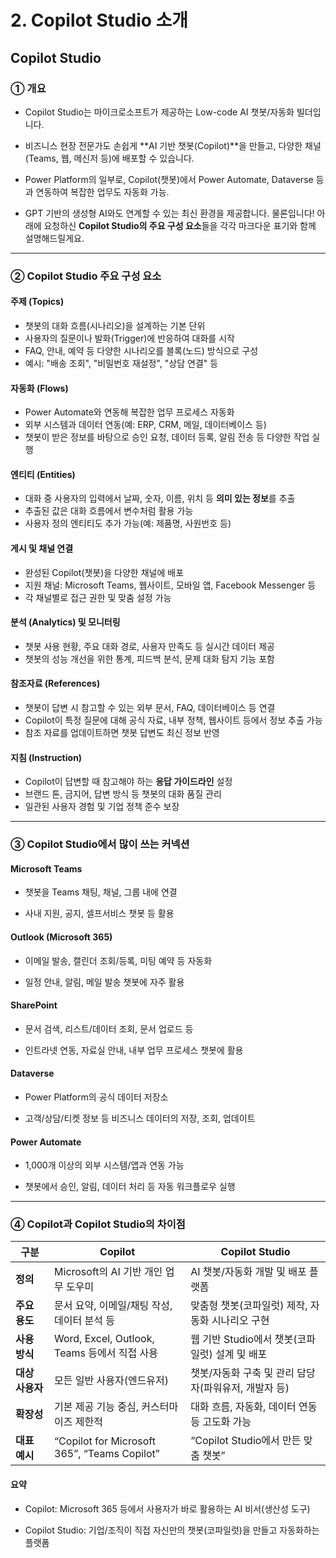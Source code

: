 # 2. Copilot Studio 소개
## Copilot Studio
### ① 개요
- Copilot Studio는 마이크로소프트가 제공하는 Low-code AI 챗봇/자동화 빌더입니다.

- 비즈니스 현장 전문가도 손쉽게 **AI 기반 챗봇(Copilot)**을 만들고, 다양한 채널(Teams, 웹, 메신저 등)에 배포할 수 있습니다.

- Power Platform의 일부로, Copilot(챗봇)에서 Power Automate, Dataverse 등과 연동하여 복잡한 업무도 자동화 가능.

- GPT 기반의 생성형 AI와도 연계할 수 있는 최신 환경을 제공합니다.
물론입니다!
아래에 요청하신 **Copilot Studio의 주요 구성 요소**들을 각각 마크다운 표기와 함께 설명해드릴게요.

---

### ② Copilot Studio 주요 구성 요소

#### 주제 (Topics)

* 챗봇의 대화 흐름(시나리오)을 설계하는 기본 단위
* 사용자의 질문이나 발화(Trigger)에 반응하여 대화를 시작
* FAQ, 안내, 예약 등 다양한 시나리오를 블록(노드) 방식으로 구성
* 예시: "배송 조회", "비밀번호 재설정", "상담 연결" 등


#### 자동화 (Flows)

* Power Automate와 연동해 복잡한 업무 프로세스 자동화
* 외부 시스템과 데이터 연동(예: ERP, CRM, 메일, 데이터베이스 등)
* 챗봇이 받은 정보를 바탕으로 승인 요청, 데이터 등록, 알림 전송 등 다양한 작업 실행


#### 엔티티 (Entities)

* 대화 중 사용자의 입력에서 날짜, 숫자, 이름, 위치 등 **의미 있는 정보**를 추출
* 추출된 값은 대화 흐름에서 변수처럼 활용 가능
* 사용자 정의 엔티티도 추가 가능(예: 제품명, 사원번호 등)


#### 게시 및 채널 연결

* 완성된 Copilot(챗봇)을 다양한 채널에 배포
* 지원 채널: Microsoft Teams, 웹사이트, 모바일 앱, Facebook Messenger 등
* 각 채널별로 접근 권한 및 맞춤 설정 가능


#### 분석 (Analytics) 및 모니터링

* 챗봇 사용 현황, 주요 대화 경로, 사용자 만족도 등 실시간 데이터 제공
* 챗봇의 성능 개선을 위한 통계, 피드백 분석, 문제 대화 탐지 기능 포함


#### 참조자료 (References)

* 챗봇이 답변 시 참고할 수 있는 외부 문서, FAQ, 데이터베이스 등 연결
* Copilot이 특정 질문에 대해 공식 자료, 내부 정책, 웹사이트 등에서 정보 추출 가능
* 참조 자료를 업데이트하면 챗봇 답변도 최신 정보 반영


#### 지침 (Instruction)

* Copilot이 답변할 때 참고해야 하는 **응답 가이드라인** 설정
* 브랜드 톤, 금지어, 답변 방식 등 챗봇의 대화 품질 관리
* 일관된 사용자 경험 및 기업 정책 준수 보장
---
### ③ Copilot Studio에서 많이 쓰는 커넥션
#### Microsoft Teams

- 챗봇을 Teams 채팅, 채널, 그룹 내에 연결

- 사내 지원, 공지, 셀프서비스 챗봇 등 활용

#### Outlook (Microsoft 365)

- 이메일 발송, 캘린더 조회/등록, 미팅 예약 등 자동화

- 일정 안내, 알림, 메일 발송 챗봇에 자주 활용

#### SharePoint

- 문서 검색, 리스트/데이터 조회, 문서 업로드 등

- 인트라넷 연동, 자료실 안내, 내부 업무 프로세스 챗봇에 활용

#### Dataverse

- Power Platform의 공식 데이터 저장소

- 고객/상담/티켓 정보 등 비즈니스 데이터의 저장, 조회, 업데이트

#### Power Automate

- 1,000개 이상의 외부 시스템/앱과 연동 가능

- 챗봇에서 승인, 알림, 데이터 처리 등 자동 워크플로우 실행
---
### ④ Copilot과 Copilot Studio의 차이점
| 구분         | **Copilot**                                  | **Copilot Studio**              |
| ---------- | -------------------------------------------- | ------------------------------- |
| **정의**     | Microsoft의 AI 기반 개인 업무 도우미                   | AI 챗봇/자동화 개발 및 배포 플랫폼           |
| **주요 용도**  | 문서 요약, 이메일/채팅 작성, 데이터 분석 등                   | 맞춤형 챗봇(코파일럿) 제작, 자동화 시나리오 구현    |
| **사용 방식**  | Word, Excel, Outlook, Teams 등에서 직접 사용        | 웹 기반 Studio에서 챗봇(코파일럿) 설계 및 배포  |
| **대상 사용자** | 모든 일반 사용자(엔드유저)                              | 챗봇/자동화 구축 및 관리 담당자(파워유저, 개발자 등) |
| **확장성**    | 기본 제공 기능 중심, 커스터마이즈 제한적                      | 대화 흐름, 자동화, 데이터 연동 등 고도화 가능     |
| **대표 예시**  | “Copilot for Microsoft 365”, “Teams Copilot” | “Copilot Studio에서 만든 맞춤 챗봇”     |
#### 요약
- Copilot: Microsoft 365 등에서 사용자가 바로 활용하는 AI 비서(생산성 도구)

- Copilot Studio: 기업/조직이 직접 자신만의 챗봇(코파일럿)을 만들고 자동화하는 플랫폼
